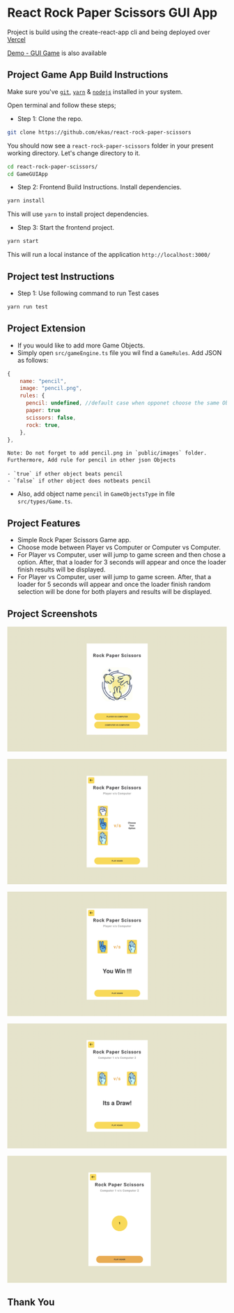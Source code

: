 # React Rock Paper Scissors GUI App

Project is build using the create-react-app cli and being deployed over [Vercel](https://vercel.com/)

[Demo - GUI Game](https://react-rock-paper-scissors-eight.vercel.app/) is also available

## Project Game App Build Instructions

Make sure you've [`git`](https://git-scm.com/book/en/v2/Getting-Started-Installing-Git), [`yarn`](https://classic.yarnpkg.com/lang/en/docs/install/#mac-stable) & [`nodejs`](https://nodejs.org/en/) installed in your system.

Open terminal and follow these steps;

- Step 1: Clone the repo.

```bash
git clone https://github.com/ekas/react-rock-paper-scissors
```

You should now see a `react-rock-paper-scissors` folder in your present working directory. Let's change directory to it.

```bash
cd react-rock-paper-scissors/
cd GameGUIApp
```

- Step 2: Frontend Build Instructions. Install dependencies.

```bash
yarn install
```

This will use `yarn` to install project dependencies.

- Step 3: Start the frontend project.

```bash
yarn start
```

This will run a local instance of the application `http://localhost:3000/`

## Project test Instructions

- Step 1: Use following command to run Test cases

```bash
yarn run test
```

## Project Extension

- If you would like to add more Game Objects.
- Simply open `src/gameEngine.ts` file you wil find a `GameRules`. Add JSON as follows:

```js
{
    name: "pencil",
    image: "pencil.png",
    rules: {
      pencil: undefined, //default case when opponet choose the same Object
      paper: true
      scissors: false,
      rock: true,
    },
},
```

```text
Note: Do not forget to add pencil.png in `public/images` folder. Furthermore, Add rule for pencil in other json Objects

- `true` if other object beats pencil
- `false` if other object does notbeats pencil

```

- Also, add object name `pencil` in `GameObjectsType` in file `src/types/Game.ts`.

## Project Features

- Simple Rock Paper Scissors Game app.
- Choose mode between Player vs Computer or Computer vs Computer.
- For Player vs Computer, user will jump to game screen and then chose a option. After, that a loader for 3 seconds will appear and once the loader finish results will be displayed.
- For Player vs Computer, user will jump to game screen. After, that a loader for 5 seconds will appear and once the loader finish random selection will be done for both players and results will be displayed.

## Project Screenshots

![Img 1](https://github.com/ekas/react-rock-paper-scissors/blob/main/screenshots/Image_1.png)

![Img 2](https://github.com/ekas/react-rock-paper-scissors/blob/main/screenshots/Image_2.png)

![Img 3](https://github.com/ekas/react-rock-paper-scissors/blob/main/screenshots/Image_3.png)

![Img 4](https://github.com/ekas/react-rock-paper-scissors/blob/main/screenshots/Image_4.png)

![Img 5](https://github.com/ekas/react-rock-paper-scissors/blob/main/screenshots/Image_5.png)

## Thank You

